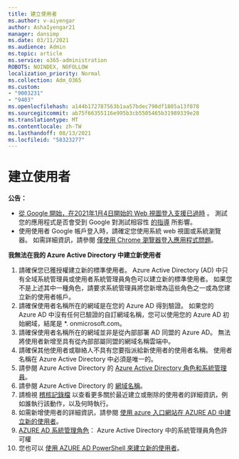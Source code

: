 ```yaml
---
title: 建立使用者
ms.author: v-aiyengar
author: AshaIyengar21
manager: dansimp
ms.date: 03/11/2021
ms.audience: Admin
ms.topic: article
ms.service: o365-administration
ROBOTS: NOINDEX, NOFOLLOW
localization_priority: Normal
ms.collection: Adm_O365
ms.custom:
- "9003231"
- "9403"
ms.openlocfilehash: a144b172787563b1aa57bdec790df1805a13f078
ms.sourcegitcommit: ab75f66355116e995b3cb5505465b31989339e28
ms.translationtype: MT
ms.contentlocale: zh-TW
ms.lasthandoff: 08/13/2021
ms.locfileid: "58323277"
---
```

# <a name="create-user"></a>建立使用者

**公告：**

- [從 Google 開始，在2021年1月4日開始的 Web 視圖登入支援已過時](https://docs.microsoft.com/azure/active-directory/external-identities/google-federation#deprecation-of-webview-sign-in-support) 。 測試您的應用程式是否會受到 Google 對測試相容性 [的指導](https://go.microsoft.com/fwlink/?linkid=2157323) 所影響。
- 使用使用者 Google 帳戶登入時，請確定您使用系統 web 視圖或系統瀏覽器。 如需詳細資訊，請參閱 [僅使用 Chrome 瀏覽器登入應用程式問題](https://docs.microsoft.com/office365/troubleshoot/miscellaneous/chrome-behavior-affects-applications)。

**我無法在我的 Azure Active Directory 中建立新使用者**

1. 請確保您已獲授權建立新的標準使用者。 Azure Active Directory (AD) 中只有全域系統管理員或使用者系統管理員角色可以建立新的標準使用者。 如果您不是上述其中一種角色，請要求系統管理員將您新增為這些角色之一或為您建立新的使用者帳戶。
1. 請確保使用者名稱所在的網域是在您的 Azure AD 得到驗證。 如果您的 Azure AD 中沒有任何已驗證的自訂網域名稱，您可以使用您的 Azure AD 初始網域，結尾是 *. onmicrosoft.com。
1. 請確保使用者名稱所在的網域並非是從內部部署 AD 同盟的 Azure AD。 無法將使用者新增至具有從內部部屬同盟的網域名稱雲端中。
1. 請確保其他使用者或聯絡人不具有您要指派給新使用者的使用者名稱。 使用者名稱在 Azure Active Directory 中必須是唯一的。
1. 請參閱 Azure Active Directory 的 [Azure Active Directory 角色和系統管理員](https://portal.azure.com/#blade/Microsoft_AAD_IAM/ActiveDirectoryMenuBlade/RolesAndAdministrators)。
1. 請參閱 Azure Active Directory 的 [網域名稱](https://portal.azure.com/#blade/Microsoft_AAD_IAM/ActiveDirectoryMenuBlade/RolesAndAdministrators)。
1. 請檢視 [稽核記錄檔](https://portal.azure.com/#blade/Microsoft_AAD_IAM/ActiveDirectoryMenuBlade/RolesAndAdministrators) 以查看更多關於最近建立或刪除的使用者的詳細資訊，例如誰執行該動作，以及何時執行。
1. 如需新增使用者的詳細資訊，請參閱 [使用 azure 入口網站在 AZURE AD 中建立新的使用者](https://docs.microsoft.com/azure/active-directory/active-directory-users-create-azure-portal)。
1. [AZURE AD 系統管理角色](https://docs.microsoft.com/azure/active-directory/active-directory-assign-admin-roles)： Azure Active Directory 中的系統管理員角色許可權
1. 您也可以 [使用 AZURE AD PowerShell 來建立新的使用者](https://docs.microsoft.com/powershell/module/azuread/new-azureaduser?view=azureadps-2.0)。
